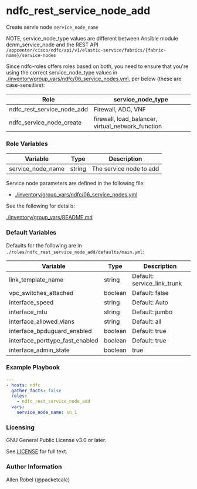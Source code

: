 # ndfc_rest_service_node_add

Create servie node ``service_node_name``

NOTE, service_node_type values are different between Ansible module dcnm_service_node and the REST API ``/appcenter/cisco/ndfc/api/v1/elastic-service/fabrics/{fabric-name}/service-nodes``

Since ndfc-roles offers roles based on both, you need to ensure that you're using the correct service_node_type values in [./inventory/group_vars/ndfc/06_service_nodes.yml](/inventory/group_vars/ndfc/06_service_nodes.yml), per below (these are case-sensitive):

Role                        | service_node_type
----------------------------|----------------------------------------
ndfc_rest_service_node_add  | Firewall, ADC, VNF
ndfc_service_node_create    | firewall, load_balancer, virtual_network_function

### Role Variables

Variable          | Type   | Description
------------------|--------|----------------------------------------
service_node_name | string | The service node to add

Service node parameters are defined in the following file:

- [./inventory/group_vars/ndfc/06_service_nodes.yml](/inventory/group_vars/ndfc/06_service_nodes.yml)

See the following for details:

[./inventory/group_vars/README.md](/inventory/group_vars/README.md)

### Default Variables

Defaults for the following are in ``./roles/ndfc_rest_service_node_add/defaults/main.yml``:

Variable                        | Type    | Description
--------------------------------|---------|----------------------------------------
link_template_name              | string  | Default: service_link_trunk
vpc_switches_attached           | boolean | Default: false
interface_speed                 | string  | Default: Auto
interface_mtu                   | string  | Default: jumbo
interface_allowed_vlans         | string  | Default: all
interface_bpduguard_enabled     | boolean | Default: true
interface_porttype_fast_enabled | boolean | Default: true
interface_admin_state           | boolean | true

### Example Playbook

```yaml
---
- hosts: ndfc
  gather_facts: false
  roles:
    - ndfc_rest_service_node_add
  vars:
    service_node_name: sn_1
```

### Licensing

GNU General Public License v3.0 or later.

See [LICENSE](https://www.gnu.org/licenses/gpl-3.0.txt) for full text.

### Author Information

Allen Robel (@packetcalc)
